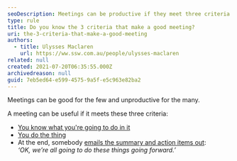 ```yaml
---
seoDescription: Meetings can be productive if they meet three criteria - clear agenda, focused goals, and shared action items.
type: rule
title: Do you know the 3 criteria that make a good meeting?
uri: the-3-criteria-that-make-a-good-meeting
authors:
  - title: Ulysses Maclaren
    url: https://ww.ssw.com.au/people/ulysses-maclaren
related: null
created: 2021-07-20T06:35:55.000Z
archivedreason: null
guid: 7eb5ed64-e599-4575-9a5f-e5c963e82ba2
---
```


Meetings can be good for the few and unproductive for the many.

A meeting can be useful if it meets these three criteria:

<!--endintro-->

- [You know what you're going to do in it](/share-the-agenda)
- [You do the thing](/stick-to-the-agenda-and-complete-the-meetings-goal)
- At the end, somebody [emails the summary and action items out](/share-the-action-items-that-came-up):\
  _‘OK, we’re all going to do these things going forward.’_
